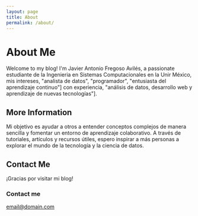 ```yaml
---
layout: page
title: About
permalink: /about/
---
```


# About Me

Welcome to my blog! I'm Javier Antonio Fregoso Avilés, a passionate estudiante de la Ingenieria en Sistemas Computacionales en la Unir México, mis intereses, "analista de datos", "programador", "entusiasta del aprendizaje continuo"] con experiencia, "análisis de datos, desarrollo web y aprendizaje de nuevas tecnologías"].

## More Information

Mi objetivo es ayudar a otros a entender conceptos complejos de manera sencilla y fomentar un entorno de aprendizaje colaborativo. A través de tutoriales, artículos y recursos útiles, espero inspirar a más personas a explorar el mundo de la tecnología y la ciencia de datos.
## Contact Me


¡Gracias por visitar mi blog!


### Contact me

[email@domain.com](antoninus90@gamil.com)

